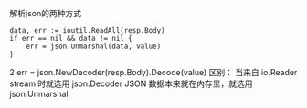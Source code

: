 解析json的两种方式
```
data, err := ioutil.ReadAll(resp.Body)
if err == nil && data != nil {
    err = json.Unmarshal(data, value)
}
```
2
err = json.NewDecoder(resp.Body).Decode(value)
区别：
当来自 io.Reader stream 时就选用 json.Decoder
JSON 数据本来就在内存里，就选用 json.Unmarshal
